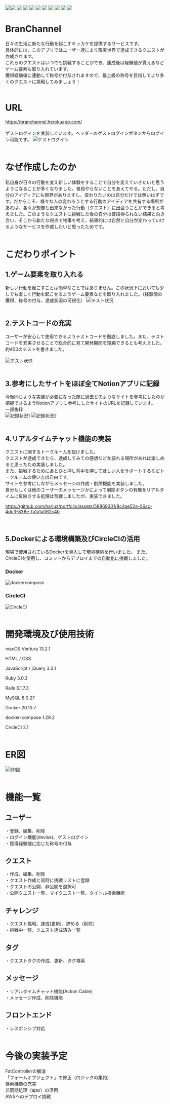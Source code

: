 <img src="https://img.shields.io/badge/-HTML5-333.svg?logo=html5&style=flat"><img src="https://img.shields.io/badge/-CSS3-1572B6.svg?logo=css3&style=flat">
<img src="https://img.shields.io/badge/Javascript-276DC3.svg?logo=javascript&style=flat">
<img src="https://img.shields.io/badge/-Ruby-CC342D.svg?logo=ruby&style=flat">
<img src="https://img.shields.io/badge/-MySQL-4479A1.svg?logo=mysql&style=flat">
<img src="https://img.shields.io/badge/-Bootstrap-563D7C.svg?logo=bootstrap&style=flat">
<img src="https://img.shields.io/badge/-jQuery-0769AD.svg?logo=jquery&style=flat">
<img src="https://img.shields.io/badge/-Rails-CC0000.svg?logo=rubyonrails&style=flat">
<img src="https://img.shields.io/badge/-Rubocop-000000.svg?logo=rubocop&style=flat">
<img src="https://img.shields.io/badge/-CircleCI-343434.svg?logo=circleci&style=flat">
<img src="https://img.shields.io/badge/-Docker-2496ED.svg?logo=docker&style=flat">

# BranChannel
日々の生活に新たな行動を起こすキッカケを提供するサービスです。
<br />
具体的には、このアプリではユーザー達により現実世界で達成できるクエストが作成されます。
<br />
これらのクエストはいつでも挑戦することができ、達成後は経験値が貰えるなどゲーム要素も取り入れています。
<br />
獲得経験値に連動して称号が付与されますので、最上級の称号を目指してより多くのクエストに挑戦してみましょう！
<br />
<br />

# URL
https://branchannel.herokuapp.com/
<br />
<br />
ゲストログインを実装しています。ヘッダーのゲストログインボタンからログイン可能です。
![ゲストログイン](/README_images/guestlogin.png)
<br />
<br />

# なぜ作成したのか
私自身が日々の行動を変え新しい体験をすることで自分を変えていきたいと思うようになることが多くなりました。普段やらないことをあえてやる。ただし、自分のアイディアにも限界がありますし、変わりたいのは自分だけでは無いはずです。だからこそ、様々な人の変わろうとする行動のアイディアを共有する場所があれば、各々が想像も出来なかった行動（クエスト）に出会うことができると考えました。このようなクエストに挑戦した後の自分は普段得られない結果と向き合い、そこから新たな視点で物事を考え、結果的には自然と自分が変わっていけるようなサービスを作成したいと思ったためです。
<br />
<br />

# こだわりポイント
## 1.ゲーム要素を取り入れる
新しい行動を起こすことは簡単なことではありません。この状況下においても少しでも楽しく行動を起こせるようゲーム要素などを取り入れました。（経験値の獲得、称号の付与、達成状況の可視化）
![テスト状況](/README_images/profilepage.png)
<br />
<br />

## 2.テストコードの充実
ユーザーが安心して使用できるようテストコードを徹底しました。また、テストコードを充実させることで総合的に見て開発期間を短縮できるとも考えました。
<br />
約400のテストを書きました。
<br />
<br />
![テスト状況](/README_images/totaltest.png)
<br />
<br />

## 3.参考にしたサイトをほぼ全てNotionアプリに記録
今後同じような実装が必要になった際に過去どのようなサイトを参考にしたのか把握できるようNotionアプリに参考にしたサイトのURLを記録しています。
<br />
一部抜粋
<br />
![記録状況1](/README_images/notion1.png)
![記録状況2](/README_images/notion2.png)
<br />
<br />

## 4.リアルタイムチャット機能の実装
クエストに関するトークルームを設けました。
<br />
クエストが達成できたら、達成してみての感想などを語れる場所があれば楽しめると思ったため実装しました。
<br />
また、挑戦するためにあとひと押し背中を押してほしい人をサポートするなどトークルームの使い方は自由です。
<br />
サイトを参考にしながらメッセージの作成・削除機能を実装しました。
<br />
自分もしくは他のユーザーのメッセージかによって削除ボタンの有無をリアルタイムに反映させる処理は苦戦しましたが、実装できました。
<br />

https://github.com/harluz/portfolio/assets/58869301/8c4ae52a-06ac-4dc3-836e-fa1a1a062c4b


<br />

## 5.Dockerによる環境構築及びCircleCIの活用
現場で使用されているDockerを導入して環境構築を行いました。
また、CircleCIを使用し、コミットからデプロイまでの自動化に挑戦しました。
<br />
### Docker
![dockercompose](/README_images/usedocker.png)
<br />
### CircleCI
![CircleCI](/README_images/circleCI.png)
<br />
<br />

# 開発環境及び使用技術
macOS Ventura 13.2.1

HTML / CSS

JavaScript / jQuery 3.3.1

Ruby 3.0.3

Rails 6.1.7.3

MySQL 8.0.27

Docker 20.10.7

docker-compose 1.29.2

CircleCI 2.1
<br />
<br />

# ER図
![ER図](/README_images/ER_diagram.png)
<br />
<br />

# 機能一覧
## ユーザー
・登録、編集、削除
<br />
・ログイン機能(devise)、ゲストログイン
<br />
・獲得経験値に応じた称号の付与
<br />

## クエスト
・作成、編集、削除
<br />
・クエスト作成と同時に挑戦リストに登録
<br />
・クエストの公開、非公開を選択可
<br />
・公開クエスト一覧、マイクエスト一覧、タイトル検索機能
<br />

## チャレンジ
・クエスト挑戦、達成(更新)、諦める（削除）
<br />
・挑戦中一覧、クエスト達成済み一覧
<br />

## タグ
・クエストタグの作成、更新、タグ検索
<br />

## メッセージ
・リアルタイムチャット機能(Action Cable)
<br />
・メッセージ作成、削除機能
<br />

## フロントエンド
・レスポンシブ対応
<br />
<br />

# 今後の実装予定
FatControllerの解消
<br />
「フォームオブジェクト」の修正（ロジックの集約）
<br />
検索機能の充実
<br />
非同期処理（ajax）の活用
<br />
AWSへのデプロイ挑戦
